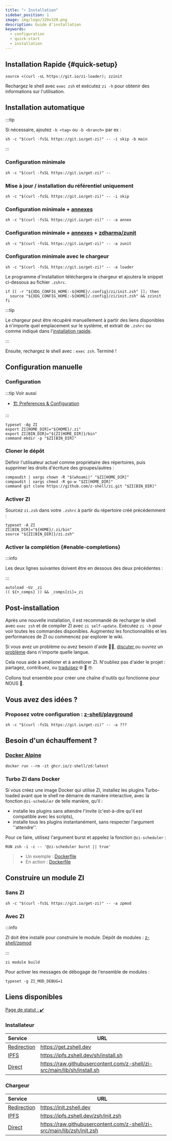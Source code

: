 ```yaml
---
title: "⚡️ Installation"
sidebar_position: 1
image: img/logo/320x320.png
description: Guide d'installation
keywords:
  - configuration
  - quick-start
  - installation
---
```


<!-- @format -->

## <i class="fas fa-spinner fa-spin"></i> Installation Rapide {#quick-setup}

```shell title="~/.zshrc"
source <(curl -sL https://git.io/zi-loader); zzinit
```

Rechargez le shell avec `exec zsh` et exécutez `zi -h` pour obtenir des informations sur l'utilisation.

## <i class="fas fa-spinner fa-spin"></i> Installation automatique

:::tip

Si nécessaire, ajoutez `-b <tag>` ou `-b <branch>` par ex :

```shell
sh -c "$(curl -fsSL https://git.io/get-zi)" -- -i skip -b main
```

:::

### <i class="fa-solid fa-code"></i> Configuration minimale

```shell
sh -c "$(curl -fsSL https://git.io/get-zi)" --
```

### <i class="fa-solid fa-code-compare"></i> Mise à jour / installation du référentiel uniquement

```shell
sh -c "$(curl -fsSL https://git.io/get-zi)" -- -i skip
```

### <i class="fa-solid fa-code-branch"></i> Configuration minimale + <a href="/ecosystem/annexes">annexes</a>

```shell
sh -c "$(curl -fsSL https://git.io/get-zi)" -- -a annex
```

### <i class="fa-solid fa-code-fork"></i> Configuration minimale + <a href="/ecosystem/annexes">annexes</a> + <a href="https://github.com/zdharma/zunit">zdharma/zunit</a>

```shell
sh -c "$(curl -fsSL https://git.io/get-zi)" -- -a zunit
```

### <i class="fa-solid fa-gears"></i> Configuration minimale avec le chargeur

```shell
sh -c "$(curl -fsSL https://git.io/get-zi)" -- -a loader
```

Le programme d'installation téléchargera le chargeur et ajoutera le snippet ci-dessous au fichier `.zshrc`.

```shell showLineNumbers
if [[ -r "${XDG_CONFIG_HOME:-${HOME}/.config}/zi/init.zsh" ]]; then
  source "${XDG_CONFIG_HOME:-${HOME}/.config}/zi/init.zsh" && zzinit
fi
```

:::tip

Le chargeur peut être récupéré manuellement à partir des liens disponibles [](#loader) à n'importe quel emplacement sur le système, et extrait de `.zshrc` ou comme indiqué dans l'[installation rapide](#quick-setup).

:::

Ensuite, rechargez le shell avec : `exec zsh`. Terminé !

## <i class="fas fa-spinner fa-spin"></i> Configuration manuelle

### <i class="fa-solid fa-code-branch"></i> Configuration

:::tip Voir aussi

- [🏗 Preferences & Configuration][13]

:::

```shell showLineNumbers
typeset -Ag ZI
export ZI[HOME_DIR]="${HOME}/.zi"
export ZI[BIN_DIR]="${ZI[HOME_DIR]}/bin"
command mkdir -p "$ZI[BIN_DIR]"
```

### <i class="fa-brands fa-git-alt"></i> Cloner le dépôt

Définir l'utilisateur actuel comme propriétaire des répertoires, puis supprimer les droits d'écriture des groupes/autres :

```shell
compaudit | xargs chown -R "$(whoami)" "$ZI[HOME_DIR]"
compaudit | xargs chmod -R go-w "$ZI[HOME_DIR]"
command git clone https://github.com/z-shell/zi.git "$ZI[BIN_DIR]"
```

### <i class="fa-solid fa-circle-nodes"></i> Activer ZI

Sourcez `zi.zsh` dans votre `.zshrc` à partir du répertoire créé précédemment :

```shell showLineNumbers
typeset -A ZI
ZI[BIN_DIR]="${HOME}/.zi/bin"
source "${ZI[BIN_DIR]}/zi.zsh"
```

### <i class="fa-solid fa-circle-nodes"></i> Activer la complétion {#enable-completions}

:::info

Les deux lignes suivantes doivent être en dessous des deux précédentes :

:::

```shell showLineNumbers
autoload -Uz _zi
(( ${+_comps} )) && _comps[zi]=_zi
```

## <i class="fas fa-spinner fa-spin"></i> Post-installation

Après une nouvelle installation, il est recommandé de recharger le shell avec `exec zsh` et de compiler ZI avec `zi self-update`. Exécutez `zi -h` pour voir toutes les commandes disponibles. Augmentez les fonctionnalités et les performances de ZI ou commencez par explorer le wiki.

Si vous avez un problème ou avez besoin d'aide 🤦‍♂️, [discuter ][7] ou ouvrez un [problème][6] dans n'importe quelle langue.

Cela nous aide à améliorer et à améliorer ZI. N'oubliez pas d'aider le projet : partagez, contribuez, ou [traduisez][8] 🌐 🥰 🤓.

Collons tout ensemble pour créer une chaîne d'outils qui fonctionne pour NOUS 🚀.

## <i class="fas fa-sync-alt fa-spin"></i> Vous avez des idées ?

### <i class="fa-solid fa-list-check"></i> Proposez votre configuration : <a href="https://github.com/z-shell/playground">z-shell/playground</a>

```shell
sh -c "$(curl -fsSL https://git.io/get-zi)" -- -a ???
```

## <i class="fas fa-sync-alt fa-spin"></i> Besoin d'un échauffement ?

### <i class="fa-brands fa-docker"></i> <a href="https://github.com/z-shell/zd/pkgs/container/zd">Docker Alpine</a>

```shell
docker run --rm -it ghcr.io/z-shell/zd:latest
```

### <i class="fa-brands fa-docker"></i> Turbo ZI dans Docker

Si vous créez une image Docker qui utilise ZI, installez les plugins Turbo-loaded avant que le shell ne démarre de manière interactive, avec la fonction `@zi-scheduler` de telle manière, qu'il :

- installe les plugins sans attendre l'invite (c'est-à-dire qu'il est compatible avec les scripts),
- installe tous les plugins instantanément, sans respecter l'argument ''attendre''.

Pour ce faire, utilisez l'argument burst et appelez la fonction `@zi-scheduler` :

```docker
RUN zsh -i -c -- '@zi-scheduler burst || true'
```

> - Un exemple : [Dockerfile][11]
> - En action : [Dockerfile][12]

## <i class="fas fa-cog fa-pulse"></i> Construire un module ZI

### <i class="fa-solid fa-compass-drafting"></i> Sans ZI

```shell
sh -c "$(curl -fsSL https://git.io/get-zi)" -- -a zpmod
```

### <i class="fa-solid fa-screwdriver-wrench"></i> Avec ZI

:::info

ZI doit être installé pour construire le module. Dépôt de modules : [z-shell/zpmod][9]

:::

```shell
zi module build
```

Pour activer les messages de débogage de l'ensemble de modules :

```shell
typeset -g ZI_MOD_DEBUG=1
```

## <i class="fas fa-sync-alt fa-spin"></i> Liens disponibles

[Page de statut : :heavy_check_mark:][10]

### Installateur

| Service                       | URL                                                                       |
|:----------------------------- | ------------------------------------------------------------------------- |
| [Redirection][get.zshell.dev] | <https://get.zshell.dev>                                                  |
| [IPFS][ipfs.io]               | <https://ipfs.zshell.dev/sh/install.sh>                                   |
| [Direct][direct-install]      | <https://raw.githubusercontent.com/z-shell/zi-src/main/lib/sh/install.sh> |

### Chargeur

| Service                        | URL                                                                      |
|:------------------------------ | ------------------------------------------------------------------------ |
| [Redirection][init.zshell.dev] | <https://init.zshell.dev>                                                |
| [IPFS][ipfs.io]                | <https://ipfs.zshell.dev/zsh/init.zsh>                                   |
| [Direct][direct-init]          | <https://raw.githubusercontent.com/z-shell/zi-src/main/lib/zsh/init.zsh> |

[get.zshell.dev]: https://get.zshell.dev
[ipfs.io]: https://ipfs.io
[init.zshell.dev]: https://init.zshell.dev
[direct-init]: https://raw.githubusercontent.com/z-shell/zi-src/main/lib/zsh/init.zsh
[direct-install]: https://raw.githubusercontent.com/z-shell/zi-src/main/lib/sh/install.sh
[6]: https://github.com/z-shell/zi/issues/new/choose
[7]: https://github.com/orgs/z-shell/discussions/new
[8]: https://digitalclouds.crowdin.com/z-shell
[9]: https://github.com/z-shell/zpmod
[10]: https://status.zshell.dev
[11]: https://github.com/robobenklein/configs/blob/master/Dockerfile
[12]: https://github.com/z-shell/playground
[13]: /docs/guides/customization
